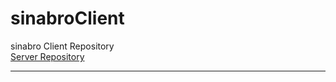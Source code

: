 # sinabroClient
sinabro Client Repository <br>
[Server Repository](https://github.com/Sinabro-littlebylittle/sinabroServer)

---
